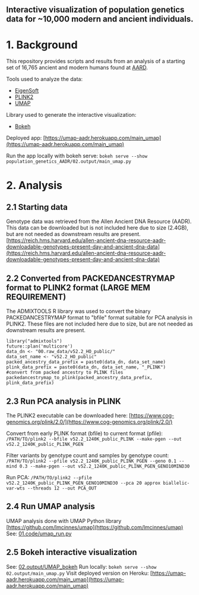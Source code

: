 

## Interactive visualization of population genetics data for \~10,000 modern and ancient individuals.

# 1. Background
This repository provides scripts and results from an analysis of a starting set of 16,765 ancient and modern humans found at [AARD](https://reich.hms.harvard.edu/allen-ancient-dna-resource-aadr-downloadable-genotypes-present-day-and-ancient-dna-data).

Tools used to analyze the data:
 - [EigenSoft](https://github.com/DReichLab/EIG)
 - [PLINK2](https://www.cog-genomics.org/plink/2.0/)
 - [UMAP](https://github.com/lmcinnes/umap)

Library used to generate the interactive visualization:
 - [Bokeh](https://github.com/bokeh/bokeh)

Deployed app:
[https://umap-aadr.herokuapp.com/main_umap](https://umap-aadr.herokuapp.com/main_umap)

Run the app locally with bokeh serve:
`bokeh serve --show population_genetics_AADR/02.output/main_umap.py`


# 2. Analysis

## 2.1 Starting data
Genotype data was retrieved from the Allen Ancient DNA Resource (AADR).  This data can be downloaded but is not included here due to size (2.4GB), but are not needed as downstream results are present.
[https://reich.hms.harvard.edu/allen-ancient-dna-resource-aadr-downloadable-genotypes-present-day-and-ancient-dna-data](https://reich.hms.harvard.edu/allen-ancient-dna-resource-aadr-downloadable-genotypes-present-day-and-ancient-dna-data)

## 2.2 Converted from PACKEDANCESTRYMAP format to PLINK2 format (LARGE MEM REQUIREMENT)
The ADMIXTOOLS R library was used to convert the binary PACKEDANCESTRYMAP format to "bfile" format suitable for PCA analysis in PLINK2.
These files are not included here due to size, but are not needed as downstream results are present.
```
library("admixtools")
future::plan('multicore')
data_dn <- "00.raw_data/v52.2_HO_public/"
data_set_name <- "v52.2_HO_public"
packed_ancestry_data_prefix = paste0(data_dn, data_set_name)
plink_data_prefix = paste0(data_dn, data_set_name, "_PLINK")
#convert from packed ancestry to PLINK files
packedancestrymap_to_plink(packed_ancestry_data_prefix, plink_data_prefix)
```

## 2.3 Run PCA analysis in PLINK
The PLINK2 executable can be downloaded here: [https://www.cog-genomics.org/plink/2.0/](https://www.cog-genomics.org/plink/2.0/)

Convert from early PLINK format (bfile) to current format (pfile):
`/PATH/TO/plink2 --bfile v52.2_1240K_public_PLINK --make-pgen --out v52.2_1240K_public_PLINK_PGEN`

Filter variants by genotype count and samples by genotype count:
`/PATH/TO/plink2 --pfile v52.2_1240K_public_PLINK_PGEN --geno 0.1 --mind 0.3 --make-pgen --out v52.2_1240K_public_PLINK_PGEN_GENO10MIND30`

Run PCA:
`/PATH/TO/plink2 --pfile v52.2_1240K_public_PLINK_PGEN_GENO10MIND30 --pca 20 approx biallelic-var-wts --threads 12 --out PCA_OUT`


## 2.4 Run UMAP analysis
UMAP analysis done with UMAP Python library [https://github.com/lmcinnes/umap](https://github.com/lmcinnes/umap)
See: [01.code/umap_run.py](https://github.com/thirtysix/population_genetics_AADR/blob/master/01.code/umap_run.py)

## 2.5 Bokeh interactive visualization
See: [02.output/UMAP_bokeh](https://github.com/thirtysix/population_genetics_AADR/blob/master/02.output/UMAP_bokeh/main_umap.py)
Run locally: `bokeh serve --show 02.output/main_umap.py`
Visit deployed version on Heroku: [https://umap-aadr.herokuapp.com/main_umap](https://umap-aadr.herokuapp.com/main_umap)


